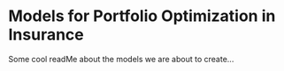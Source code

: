 # Models for Portfolio Optimization in Insurance

Some cool readMe about the models we are about to create...
